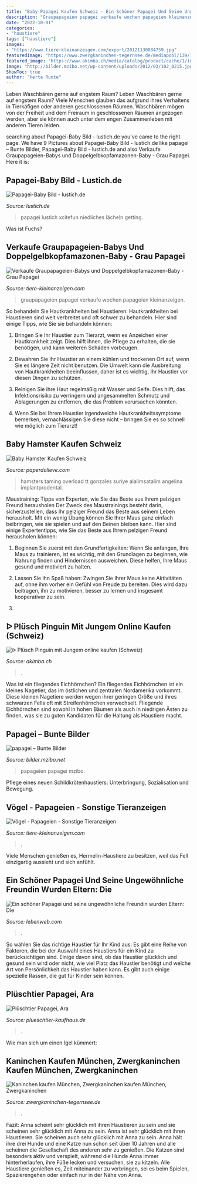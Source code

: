 ```yaml
---
title: "Baby Papagei Kaufen Schweiz - Ein Schöner Papagei Und Seine Ungewöhnliche Freundin Wurden Eltern: Die"
description: "Graupapageien papagei verkaufe wochen papageien kleinanzeigen"
date: "2022-10-01"
categories:
- "haustiere"
tags: ["haustiere"]
images:
- "https://www.tiere-kleinanzeigen.com/export/20121130084759.jpg"
featuredImage: "https://www.zwergkaninchen-tegernsee.de/mediapool/139/1397032/resources/31944352.jpg"
featured_image: "https://www.akimba.ch/media/catalog/product/cache/1/image/780x/040ec09b1e35df139433887a97daa66f/8/2/82377.jpg"
image: "http://bilder.mzibo.net/wp-content/uploads/2012/03/102_0215.jpg"
ShowToc: true
author: "Herta Runte"
---
```



Leben Waschbären gerne auf engstem Raum?
Leben Waschbären gerne auf engstem Raum? Viele Menschen glauben das aufgrund ihres Verhaltens in Tierkäfigen oder anderen geschlossenen Räumen. Waschbären mögen von der Freiheit und dem Freiraum in geschlossenen Räumen angezogen werden, aber sie können auch unter dem engen Zusammenleben mit anderen Tieren leiden.

	

		
searching about Papagei-Baby Bild - lustich.de you've came to the right page. We have 9 Pictures about Papagei-Baby Bild - lustich.de like papagei – Bunte Bilder, Papagei-Baby Bild - lustich.de and also Verkaufe Graupapageien-Babys und Doppelgelbkopfamazonen-Baby - Grau Papagei. Here it is:
		
    
## Papagei-Baby Bild - Lustich.de

<img loading=lazy src="https://data8.lustich.de/bilder/l/12923-papagei-baby.jpg" onerror="this.onerror=null;this.src='https://tse1.mm.bing.net/th?id=OIP.97PfEooj_unAarq9X2K8PQHaFK&amp;pid=15.1';" alt="Papagei-Baby Bild - lustich.de">

_Source: lustich.de_

>papagei lustich xcitefun niedliches lächeln getting. 

	

Was ist Fuchs?

    
## Verkaufe Graupapageien-Babys Und Doppelgelbkopfamazonen-Baby - Grau Papagei

<img loading=lazy src="https://www.tiere-kleinanzeigen.com/export/a6ca0192f1bdb9029d48a260ba9f3.jpg" onerror="this.onerror=null;this.src='https://tse1.mm.bing.net/th?id=OIP.SqXY1qHpTV_LtXtHg15uYQHaFj&amp;pid=15.1';" alt="Verkaufe Graupapageien-Babys und Doppelgelbkopfamazonen-Baby - Grau Papagei">

_Source: tiere-kleinanzeigen.com_

>graupapageien papagei verkaufe wochen papageien kleinanzeigen. 

	

So behandeln Sie Hautkrankheiten bei Haustieren:
Hautkrankheiten bei Haustieren sind weit verbreitet und oft schwer zu behandeln. Hier sind einige Tipps, wie Sie sie behandeln können:
1. Bringen Sie Ihr Haustier zum Tierarzt, wenn es Anzeichen einer Hautkrankheit zeigt. Dies hilft ihnen, die Pflege zu erhalten, die sie benötigen, und kann weiteren Schäden vorbeugen.

2. Bewahren Sie Ihr Haustier an einem kühlen und trockenen Ort auf, wenn Sie es längere Zeit nicht benutzen. Die Umwelt kann die Ausbreitung von Hautkrankheiten beeinflussen, daher ist es wichtig, Ihr Haustier vor diesen Dingen zu schützen.

3. Reinigen Sie ihre Haut regelmäßig mit Wasser und Seife. Dies hilft, das Infektionsrisiko zu verringern und angesammelten Schmutz und Ablagerungen zu entfernen, die das Problem verursachen könnten.

4. Wenn Sie bei Ihrem Haustier irgendwelche Hautkrankheitssymptome bemerken, vernachlässigen Sie diese nicht – bringen Sie es so schnell wie möglich zum Tierarzt!

    
## Baby Hamster Kaufen Schweiz

<img loading=lazy src="https://i.pinimg.com/originals/eb/7f/d0/eb7fd08399af546de7e11703c7ec9e4d.jpg" onerror="this.onerror=null;this.src='https://tse2.mm.bing.net/th?id=OIP.9knLkbJHoxN5L_CL_CSEJAHaJ4&amp;pid=15.1';" alt="Baby Hamster Kaufen Schweiz">

_Source: paperdolleve.com_

>hamsters taming overload tt gonzales suriye alalimsatalim angelina implantprodental. 

	

Maustraining: Tipps von Experten, wie Sie das Beste aus Ihrem pelzigen Freund herausholen
Der Zweck des Maustrainings besteht darin, sicherzustellen, dass Ihr pelziger Freund das Beste aus seinem Leben herausholt. Mit ein wenig Übung können Sie Ihrer Maus ganz einfach beibringen, wie sie spielen und auf den Beinen bleiben kann. Hier sind einige Expertentipps, wie Sie das Beste aus Ihrem pelzigen Freund herausholen können:
1. Beginnen Sie zuerst mit den Grundfertigkeiten: Wenn Sie anfangen, Ihre Maus zu trainieren, ist es wichtig, mit den Grundlagen zu beginnen, wie Nahrung finden und Hindernissen ausweichen. Diese helfen, Ihre Maus gesund und motiviert zu halten.

2. Lassen Sie ihn Spaß haben: Zwingen Sie Ihrer Maus keine Aktivitäten auf, ohne ihm vorher ein Gefühl von Freude zu bereiten. Dies wird dazu beitragen, ihn zu motivieren, besser zu lernen und insgesamt kooperativer zu sein.

3.

    
## ᐅ Plüsch Pinguin Mit Jungem Online Kaufen (Schweiz)

<img loading=lazy src="https://www.akimba.ch/media/catalog/product/cache/1/image/780x/040ec09b1e35df139433887a97daa66f/8/2/82377.jpg" onerror="this.onerror=null;this.src='https://tse1.mm.bing.net/th?id=OIP.qWZMcCUSltQ_nYtLQEUl_AHaIp&amp;pid=15.1';" alt="ᐅ Plüsch Pinguin mit Jungem online kaufen (Schweiz)">

_Source: akimba.ch_

>. 

	

Was ist ein fliegendes Eichhörnchen?
Ein fliegendes Eichhörnchen ist ein kleines Nagetier, das im östlichen und zentralen Nordamerika vorkommt. Diese kleinen Nagetiere werden wegen ihrer geringen Größe und ihres schwarzen Fells oft mit Streifenhörnchen verwechselt. Fliegende Eichhörnchen sind sowohl in hohen Bäumen als auch in niedrigen Ästen zu finden, was sie zu guten Kandidaten für die Haltung als Haustiere macht.

    
## Papagei – Bunte Bilder

<img loading=lazy src="http://bilder.mzibo.net/wp-content/uploads/2012/03/102_0215.jpg" onerror="this.onerror=null;this.src='https://tse4.mm.bing.net/th?id=OIP.VcJJoBW94PI2dTSZXO9TPQHaFk&amp;pid=15.1';" alt="papagei – Bunte Bilder">

_Source: bilder.mzibo.net_

>papageien papagei mzibo. 

	

Pflege eines neuen Schildkrötenhaustiers: Unterbringung, Sozialisation und Bewegung.

    
## Vögel - Papageien - Sonstige Tieranzeigen

<img loading=lazy src="https://www.tiere-kleinanzeigen.com/export/20121130084759.jpg" onerror="this.onerror=null;this.src='https://tse2.mm.bing.net/th?id=OIP.3jrXWC41NUtfauT7M4DQcwHaKL&amp;pid=15.1';" alt="Vögel - Papageien - Sonstige Tieranzeigen">

_Source: tiere-kleinanzeigen.com_

>. 

	

Viele Menschen genießen es, Hermelin-Haustiere zu besitzen, weil das Fell einzigartig aussieht und sich anfühlt.

    
## Ein Schöner Papagei Und Seine Ungewöhnliche Freundin Wurden Eltern: Die

<img loading=lazy src="https://lebenweb.com/crops/b0e385/675x0/1/0/2021/05/13/kVIygN7RknIGO1eilMopZk83q2BnJYB9BiR2pLWl.jpeg" onerror="this.onerror=null;this.src='https://tse4.mm.bing.net/th?id=OIP.UiRd0q5rQuqtF_DRWWuloAHaI_&amp;pid=15.1';" alt="Ein schöner Papagei und seine ungewöhnliche Freundin wurden Eltern: Die">

_Source: lebenweb.com_

>. 

	

So wählen Sie das richtige Haustier für Ihr Kind aus:
Es gibt eine Reihe von Faktoren, die bei der Auswahl eines Haustiers für ein Kind zu berücksichtigen sind. Einige davon sind, ob das Haustier glücklich und gesund sein wird oder nicht, wie viel Platz das Haustier benötigt und welche Art von Persönlichkeit das Haustier haben kann. Es gibt auch einige spezielle Rassen, die gut für Kinder sein können.

    
## Plüschtier Papagei, Ara

<img loading=lazy src="https://www.plueschtier-kaufhaus.de/images/ha3067plueschtierpapageiara.jpg" onerror="this.onerror=null;this.src='https://tse4.mm.bing.net/th?id=OIP.7b2iCKEA_-sf3iIEByvHWQHaHa&amp;pid=15.1';" alt="Plüschtier Papagei, Ara">

_Source: plueschtier-kaufhaus.de_

>. 

	

Wie man sich um einen Igel kümmert:

    
## Kaninchen Kaufen München, Zwergkaninchen Kaufen München, Zwergkaninchen

<img loading=lazy src="https://www.zwergkaninchen-tegernsee.de/mediapool/139/1397032/resources/31944352.jpg" onerror="this.onerror=null;this.src='https://tse4.mm.bing.net/th?id=OIP.nx-GvHSJC4UH5Z5HNhqcbQHaFj&amp;pid=15.1';" alt="Kaninchen kaufen München, Zwergkaninchen kaufen München, Zwergkaninchen">

_Source: zwergkaninchen-tegernsee.de_

>. 

	

Fazit: Anna scheint sehr glücklich mit ihren Haustieren zu sein und sie scheinen sehr glücklich mit Anna zu sein.
Anna ist sehr glücklich mit ihren Haustieren. Sie scheinen auch sehr glücklich mit Anna zu sein. Anna hält ihre drei Hunde und eine Katze nun schon seit über 10 Jahren und alle scheinen die Gesellschaft des anderen sehr zu genießen. Die Katzen sind besonders aktiv und verspielt, während die Hunde Anna immer hinterherlaufen, ihre Füße lecken und versuchen, sie zu kitzeln. Alle Haustiere genießen es, Zeit miteinander zu verbringen, sei es beim Spielen, Spazierengehen oder einfach nur in der Nähe von Anna.

